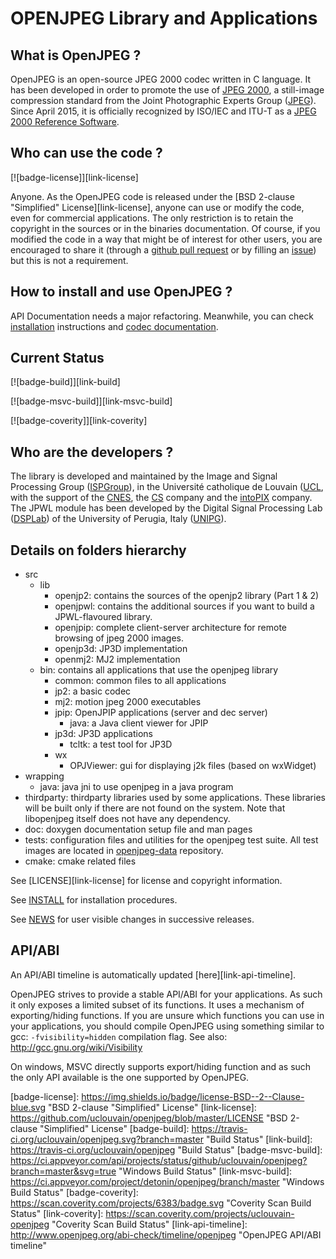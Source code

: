 
# OPENJPEG Library and Applications

## What is OpenJPEG ?

OpenJPEG is an open-source JPEG 2000 codec written in C language. It has been developed in order to promote the use of [JPEG 2000](http://www.jpeg.org/jpeg2000), a still-image compression standard from the Joint Photographic Experts Group ([JPEG](http://www.jpeg.org)).  Since April 2015, it is officially recognized by ISO/IEC and ITU-T as a [JPEG 2000 Reference Software](http://www.itu.int/rec/T-REC-T.804-201504-I!Amd2).

## Who can use the code ?
[![badge-license]][link-license]

Anyone. As the OpenJPEG code is released under the [BSD 2-clause "Simplified" License][link-license], anyone can use or modify the code, even for commercial applications. The only restriction is to retain the copyright in the sources or in the binaries documentation. Of course, if you modified the code in a way that might be of interest for other users, you are encouraged to share it (through a [github pull request](https://github.com/uclouvain/openjpeg/pulls) or by filling an [issue](https://github.com/uclouvain/openjpeg/issues)) but this is not a requirement.

## How to install and use OpenJPEG ?
API Documentation needs a major refactoring. Meanwhile, you can check [installation](https://github.com/uclouvain/openjpeg/wiki/Installation) instructions and [codec documentation](https://github.com/uclouvain/openjpeg/wiki/DocJ2KCodec).

## Current Status
[![badge-build]][link-build]

[![badge-msvc-build]][link-msvc-build]

[![badge-coverity]][link-coverity]

## Who are the developers ?

The library is developed and maintained by the Image and Signal Processing Group ([ISPGroup](http://sites.uclouvain.be/ispgroup/)), in the Université catholique de Louvain ([UCL](http://www.uclouvain.be/en-index.html), with the support of the [CNES](https://cnes.fr/), the [CS](http://www.c-s.fr/) company and the [intoPIX](http://www.intopix.com) company. The JPWL module has been developed by the Digital Signal Processing Lab ([DSPLab](http://dsplab.diei.unipg.it/)) of the University of Perugia, Italy ([UNIPG](http://www.unipg.it/)).

## Details on folders hierarchy

* src
  * lib
    * openjp2: contains the sources of the openjp2 library (Part 1 & 2)
    * openjpwl: contains the additional sources if you want to build a JPWL-flavoured library.
    * openjpip: complete client-server architecture for remote browsing of jpeg 2000 images.
    * openjp3d: JP3D implementation
    * openmj2: MJ2 implementation
  * bin: contains all applications that use the openjpeg library
    * common: common files to all applications
    * jp2: a basic codec
    * mj2: motion jpeg 2000 executables
    * jpip: OpenJPIP applications (server and dec server)
      * java: a Java client viewer for JPIP
    * jp3d: JP3D applications
      * tcltk: a test tool for JP3D
    * wx
      * OPJViewer: gui for displaying j2k files (based on wxWidget)
* wrapping
  * java: java jni to use openjpeg in a java program
* thirdparty: thirdparty libraries used by some applications. These libraries will be built only if there are not found on the system. Note that libopenjpeg itself does not have any dependency.
* doc: doxygen documentation setup file and man pages
* tests: configuration files and utilities for the openjpeg test suite. All test images are located in [openjpeg-data](https://github.com/uclouvain/openjpeg-data) repository.
* cmake: cmake related files

See [LICENSE][link-license] for license and copyright information.

See [INSTALL](https://github.com/uclouvain/openjpeg/blob/master/INSTALL.md) for installation procedures.

See [NEWS](https://github.com/uclouvain/openjpeg/blob/master/NEWS.md) for user visible changes in successive releases.

## API/ABI

An API/ABI timeline is automatically updated [here][link-api-timeline].

OpenJPEG strives to provide a stable API/ABI for your applications. As such it
only exposes a limited subset of its functions.  It uses a mechanism of
exporting/hiding functions. If you are unsure which functions you can use in
your applications, you should compile OpenJPEG using something similar to gcc:
`-fvisibility=hidden` compilation flag.
See also: http://gcc.gnu.org/wiki/Visibility

On windows, MSVC directly supports export/hiding function and as such the only
API available is the one supported by OpenJPEG.

[comment-license]: https://img.shields.io/github/license/uclouvain/openjpeg.svg "https://img.shields.io/badge/license-BSD--2--Clause-blue.svg"
[badge-license]: https://img.shields.io/badge/license-BSD--2--Clause-blue.svg "BSD 2-clause "Simplified" License"
[link-license]: https://github.com/uclouvain/openjpeg/blob/master/LICENSE "BSD 2-clause "Simplified" License"
[badge-build]: https://travis-ci.org/uclouvain/openjpeg.svg?branch=master "Build Status"
[link-build]: https://travis-ci.org/uclouvain/openjpeg "Build Status"
[badge-msvc-build]: https://ci.appveyor.com/api/projects/status/github/uclouvain/openjpeg?branch=master&svg=true "Windows Build Status"
[link-msvc-build]: https://ci.appveyor.com/project/detonin/openjpeg/branch/master "Windows Build Status"
[badge-coverity]: https://scan.coverity.com/projects/6383/badge.svg "Coverity Scan Build Status"
[link-coverity]: https://scan.coverity.com/projects/uclouvain-openjpeg "Coverity Scan Build Status"
[link-api-timeline]: http://www.openjpeg.org/abi-check/timeline/openjpeg "OpenJPEG API/ABI timeline"
